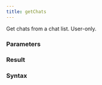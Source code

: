 ```yaml
---
title: getChats
---
```


Get chats from a chat list. User-only.


### Parameters 



### Result 



### Syntax





